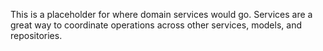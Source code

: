 ﻿This is a placeholder for where domain services would go. Services are a great way to coordinate operations across other services, models, and repositories.